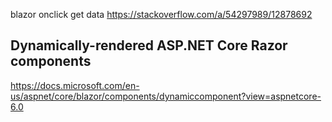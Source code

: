 blazor onclick get data
https://stackoverflow.com/a/54297989/12878692
## Dynamically-rendered ASP.NET Core Razor components
https://docs.microsoft.com/en-us/aspnet/core/blazor/components/dynamiccomponent?view=aspnetcore-6.0
